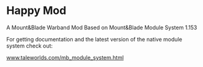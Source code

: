 Happy Mod
=========
A Mount&Blade Warband Mod Based on Mount&Blade Module System 1.153

For getting documentation and the latest version of the native module system check out:

www.taleworlds.com/mb_module_system.html
